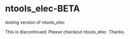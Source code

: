 # ntools_elec-BETA
testing version of ntools_elec

This is discontinued. Please checkout ntools_elec. Thanks.
